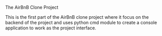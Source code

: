 The AirBnB Clone Project

This is the first part of the AirBnB clone project where it focus on the backend of the project and uses python cmd module to create a console application to work as the project interface.

